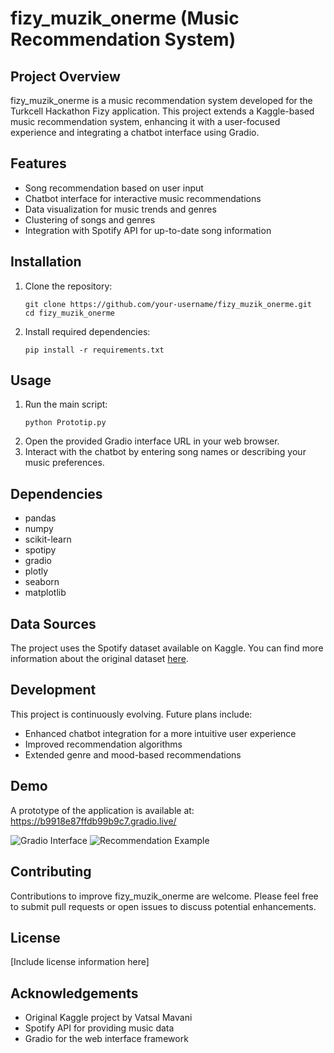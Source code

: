 # fizy_muzik_onerme (Music Recommendation System)

## Project Overview
fizy_muzik_onerme is a music recommendation system developed for the Turkcell Hackathon Fizy application. This project extends a Kaggle-based music recommendation system, enhancing it with a user-focused experience and integrating a chatbot interface using Gradio.

## Features
- Song recommendation based on user input
- Chatbot interface for interactive music recommendations
- Data visualization for music trends and genres
- Clustering of songs and genres
- Integration with Spotify API for up-to-date song information

## Installation
1. Clone the repository:
   ```
   git clone https://github.com/your-username/fizy_muzik_onerme.git
   cd fizy_muzik_onerme
   ```
2. Install required dependencies:
   ```
   pip install -r requirements.txt
   ```

## Usage
1. Run the main script:
   ```
   python Prototip.py
   ```
2. Open the provided Gradio interface URL in your web browser.
3. Interact with the chatbot by entering song names or describing your music preferences.

## Dependencies
- pandas
- numpy
- scikit-learn
- spotipy
- gradio
- plotly
- seaborn
- matplotlib

## Data Sources
The project uses the Spotify dataset available on Kaggle. You can find more information about the original dataset [here](https://www.kaggle.com/code/vatsalmavani/music-recommendation-system-using-spotify-dataset/notebook).

## Development
This project is continuously evolving. Future plans include:
- Enhanced chatbot integration for a more intuitive user experience
- Improved recommendation algorithms
- Extended genre and mood-based recommendations

## Demo
A prototype of the application is available at: https://b9918e87ffdb99b9c7.gradio.live/

![Gradio Interface](images/gradio.png)
![Recommendation Example](images/gradio1.png)

## Contributing
Contributions to improve fizy_muzik_onerme are welcome. Please feel free to submit pull requests or open issues to discuss potential enhancements.

## License
[Include license information here]

## Acknowledgements
- Original Kaggle project by Vatsal Mavani
- Spotify API for providing music data
- Gradio for the web interface framework
